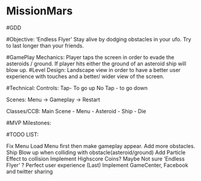 # MissionMars
#GDD

#Objective:
‘Endless Flyer’ Stay alive by dodging obstacles in your ufo. Try to last longer than your friends.

#GamePlay Mechanics:
Player taps the screen in order to evade the asteroids / ground. If player hits either the ground of an asteroid ship will blow up.
#Level Design:
Landscape view in order to have a better user experience with touches and a better/ wider view of the screen.

#Technical:
Controls: Tap- To go up
No Tap - to go down

Scenes: Menu -> Gameplay -> Restart

Classes/CCB: Main Scene - Menu - Asteroid - Ship - Die

#MVP Milestones: 

#TODO LIST:

Fix Menu
Load Menu first then make gameplay appear.
Add more obstacles.
Ship Blow up when colliding with obstacle(asteroid/ground)
Add Particle Effect to collision
Implement Highscore
Coins? Maybe Not sure ‘Endless Flyer’ ?
Perfect user experience
(Last) Implement GameCenter, Facebook and twitter sharing

